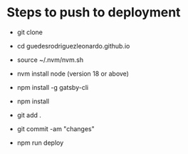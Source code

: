 # Steps to push to deployment

- git clone

- cd guedesrodriguezleonardo.github.io

- source ~/.nvm/nvm.sh

- nvm install node (version 18 or above)

- npm install -g gatsby-cli

- npm install

- git add .

- git commit -am "changes"

<!-- - gatsby build -->

- npm run deploy
